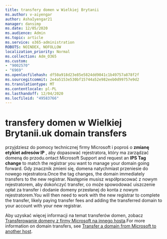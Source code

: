 ```yaml
---
title: transfery domen w Wielkiej Brytanii
ms.author: v-aiyengar
author: AshaIyengar21
manager: dansimp
ms.date: 12/05/2020
ms.audience: Admin
ms.topic: article
ms.service: o365-administration
ROBOTS: NOINDEX, NOFOLLOW
localization_priority: Normal
ms.collection: Adm_O365
ms.custom:
- "9002570"
- "6969"
ms.openlocfilehash: df50a918d23e85e5824dd9041c1b49757a878f2f
ms.sourcegitcommit: 2e4a5153e530bf15744a52e982eeb0d99757e9d2
ms.translationtype: MT
ms.contentlocale: pl-PL
ms.lasthandoff: 12/04/2020
ms.locfileid: "49583766"
---
```

# <a name="uk-domain-transfers"></a><span data-ttu-id="715f0-102">transfery domen w Wielkiej Brytanii</span><span class="sxs-lookup"><span data-stu-id="715f0-102">.uk domain transfers</span></span>

<span data-ttu-id="715f0-103">przyjdziesz do pomocy technicznej firmy Microsoft i poproś o **zmianę etykiet adresów IP** , aby dopasować rejestratora, który ma zarządzać domeną do przodu.</span><span class="sxs-lookup"><span data-stu-id="715f0-103">ontact Microsoft Support and request an **IPS Tag change** to match the registrar you want to manage your domain going forward.</span></span> <span data-ttu-id="715f0-104">Gdy znacznik zmieni się, domena natychmiast przeniesie do nowego rejestratora.</span><span class="sxs-lookup"><span data-stu-id="715f0-104">Once the tag changes, the domain immediately transfers to the new registrar.</span></span> <span data-ttu-id="715f0-105">Następnie musisz współpracować z nowym rejestratorem, aby dokończyć transfer, co może spowodować uiszczenie opłat za transfer i dodanie domeny przesłanej do konta z nowym rejestratorem.</span><span class="sxs-lookup"><span data-stu-id="715f0-105">You will then need to work with the new registrar to complete the transfer, likely paying transfer fees and adding the transferred domain to your account with your new registrar.</span></span>

<span data-ttu-id="715f0-106">Aby uzyskać więcej informacji na temat transferów domen, zobacz [Transferowanie domeny z firmy Microsoft na innego hosta](https://docs.microsoft.com/microsoft-365/admin/get-help-with-domains/transfer-a-domain-from-microsoft-to-another-host?view=o365-worldwide).</span><span class="sxs-lookup"><span data-stu-id="715f0-106">For more information on domain transfers, see [Transfer a domain from Microsoft to another host](https://docs.microsoft.com/microsoft-365/admin/get-help-with-domains/transfer-a-domain-from-microsoft-to-another-host?view=o365-worldwide).</span></span>